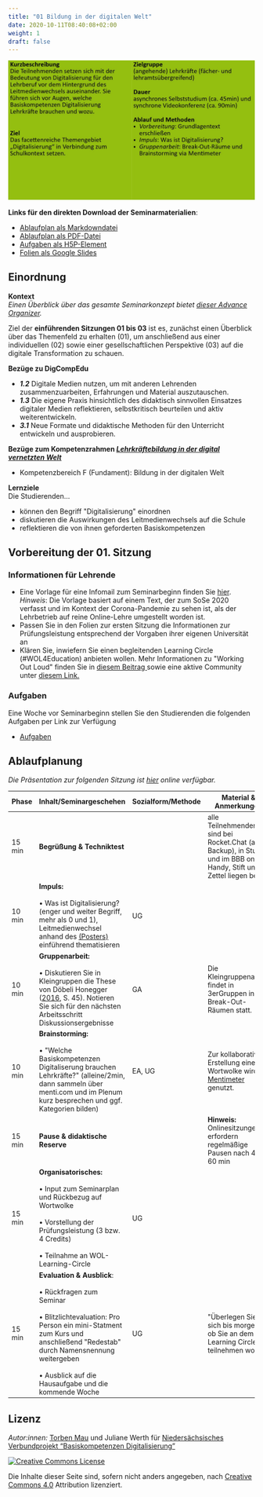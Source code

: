 ```yaml
---
title: "01 Bildung in der digitalen Welt"
date: 2020-10-11T08:40:08+02:00
weight: 1
draft: false
---
```


![](https://raw.githubusercontent.com/Lehrerbildung/Lehrerbildung.github.io/master/GenutzteBilder/Steckbriefe/steckbrief_1.jpg)

**Links für den direkten Download der Seminarmaterialien**:
* [Ablaufplan als Markdowndatei](https://raw.githubusercontent.com/Lehrerbildung/BKD-github/main/static/mds/1-DigiBildung.md)
* [Ablaufplan als PDF-Datei](https://github.com/Lehrerbildung/BKD-github/raw/main/content/PDFs/1-DigiBildung.pdf)
* [Aufgaben als H5P-Element](https://github.com/Lehrerbildung/BKD-github/raw/main/content/h5pElemente/1-DigiBildung.h5p)
* [Folien als Google Slides](https://docs.google.com/presentation/d/1tF9XJ0IFceWI1TkYYVJlxX1L6Sdn85dsShFLtDV8Jog/edit#slide=id.ga0d837952d_0_0)



## Einordnung 
**Kontext**   
*Einen Überblick über das gesamte Seminarkonzept bietet [dieser Advance Organizer](https://lehrerbildung.github.io/3_-seminarkonzept/ueberblick/).*

Ziel der **einführenden Sitzungen 01 bis 03** ist es, zunächst einen Überblick über das Themenfeld zu erhalten (01), um anschließend  aus einer individuellen (02) sowie einer gesellschaftlichen Perspektive (03) auf die digitale Transformation zu schauen. 




**Bezüge zu DigCompEdu**   
+ ***1.2*** Digitale Medien nutzen, um mit anderen Lehrenden zusammenzuarbeiten, Erfahrungen und Material auszutauschen.
+ ***1.3*** Die eigene Praxis hinsichtlich des didaktisch sinnvollen Einsatzes digitaler Medien reflektieren, selbstkritisch beurteilen und aktiv weiterentwickeln. 
+ ***3.1*** Neue Formate und didaktische Methoden für den Unterricht entwickeln und ausprobieren.


**Bezüge zum Kompetenzrahmen *[Lehrkräftebildung in der digital vernetzten Welt](http://www.lehrerbildungsverbund-niedersachsen.de/index.php?s=KompetenzrahmenLehrkraeftebildunginderdigitalvernetztenWelt)***   
+  Kompetenzbereich F (Fundament): Bildung in der digitalen Welt 

 **Lernziele**   
 Die Studierenden... 
+ können den Begriff "Digitalisierung" einordnen
+ diskutieren die Auswirkungen des Leitmedienwechsels auf die Schule
+ reflektieren die von ihnen geforderten Basiskompetenzen




## Vorbereitung der 01. Sitzung
### Informationen für Lehrende
* Eine Vorlage für eine Infomail zum Seminarbeginn finden Sie [hier](https://docs.google.com/document/d/1MMYxU9FIwU6BkA8Y9eNz49DtHbz14ClA0duQZ3cLxak/edit#). *Hinweis*: Die Vorlage basiert auf einem Text, der zum SoSe 2020 verfasst und im Kontext der Corona-Pandemie zu sehen ist, als der Lehrbetrieb auf reine Online-Lehre umgestellt worden ist.
* Passen Sie in den Folien zur ersten Sitzung die Informationen zur Prüfungsleistung entsprechend der Vorgaben ihrer eigenen Universität an
* Klären Sie, inwiefern Sie einen begleitenden Learning Circle (#WOL4Education) anbieten wollen. Mehr Informationen zu "Working Out Loud" finden Sie in [diesem Beitrag ](https://hochschulforumdigitalisierung.de/de/blog/working-out-loud-hochschule) sowie eine aktive Community unter  [diesem Link.](https://community.workingoutloud.com/groups/4433600/about) 
 
### Aufgaben
Eine Woche vor  Seminarbeginn stellen Sie den Studierenden die folgenden Aufgaben per Link zur Verfügung

* [Aufgaben](https://lehrerbildung.github.io/5_aufgaben/session1_aufgaben_h5p/)



## Ablaufplanung
*Die Präsentation zur folgenden Sitzung ist [hier](https://docs.google.com/presentation/d/1tF9XJ0IFceWI1TkYYVJlxX1L6Sdn85dsShFLtDV8Jog/edit#slide=id.g838d997fc1_0_2) online verfügbar.*

| Phase | Inhalt/Seminargeschehen | Sozialform/Methode | Material & Anmerkungen |
| -------- | -------- | -------- | -------- |
|  15 min |  **Begrüßung & Techniktest** |  |alle Teilnehmenden sind bei Rocket.Chat (als Backup), in Stud.IP und im BBB online. Handy, Stift und Zettel liegen bereit  |
| 10 min | **Impuls:**  <br></br>• Was ist Digitalisierung? (enger und weiter Begriff, mehr als 0 und 1), Leitmedienwechsel anhand des [(Posters)](http://mehrals0und1.ch/pub/Digital/Poster/a3-poster-der-digitale-leitmedienwechsel-und-die-schule.pdf) einführend thematisieren  |UG | |
|  10 min | **Gruppenarbeit:** <br></br>• Diskutieren Sie in Kleingruppen  die These von Döbeli Honegger ([2016](https://www.hep-verlag.ch/media/import/preview/mehrals0und1.pdf), S. 45). Notieren Sie sich  für den nächsten Arbeitsschritt Diskussionsergebnisse| GA | Die Kleingruppenarbeit findet in 3erGruppen in Break-Out-Räumen statt. |
| 10 min  | **Brainstorming:**  <br></br>• "Welche Basiskompetenzen Digitaliserung brauchen Lehrkräfte?" (alleine/2min, dann sammeln über menti.com und im Plenum kurz besprechen und ggf. Kategorien bilden)   | EA, UG | Zur kollaborativen Erstellung einer Wortwolke wird [Mentimeter](https://www.mentimeter.com) genutzt.| 
| 15 min | **Pause & didaktische Reserve** | |**Hinweis:** Onlinesitzungen erfordern regelmäßige Pausen nach 45-60 min |
| 15 min | **Organisatorisches:** <br></br>• Input zum Seminarplan und Rückbezug auf Wortwolke <br></br>• Vorstellung der Prüfungsleistung (3  bzw. 4 Credits) <br></br>• Teilnahme an WOL-Learning-Circle | UG | 
| 15 min | **Evaluation & Ausblick**: <br></br>• Rückfragen zum Seminar <br></br>• Blitzlichtevaluation: Pro Person ein mini-Statment zum Kurs und anschließend "Redestab" durch Namensnennung weitergeben <br></br>• Ausblick auf die Hausaufgabe und die kommende Woche | UG | "Überlegen Sie sich bis morgen, ob Sie an dem Learning Circle teilnehmen wollen" |


	
## Lizenz
*Autor:innen:* [Torben Mau](https://www.torbenmau.de) und Juliane Werth für [Niedersächsisches Verbundprojekt “Basiskompetenzen Digitalisierung”](http://www.lehrerbildungsverbund-niedersachsen.de/index.php?s=ProjektBasiskompetenzenDigitalisierung)



<a rel="license" href="http://creativecommons.org/licenses/by/4.0/"><img alt="Creative Commons License" style="border-width:0" src="https://i.creativecommons.org/l/by/4.0/88x31.png" /></a><br/><p>Die Inhalte dieser Seite sind, sofern nicht anders angegeben, nach <a rel="license" href="http://creativecommons.org/licenses/by/4.0/">Creative Commons 4.0</a> Attribution lizenziert.</p>
